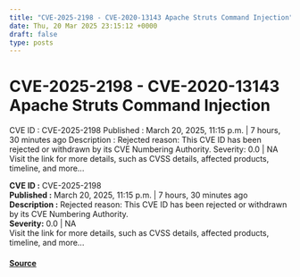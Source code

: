 ```yaml
---
title: "CVE-2025-2198 - CVE-2020-13143 Apache Struts Command Injection"
date: Thu, 20 Mar 2025 23:15:12 +0000
draft: false
type: posts
---
```

# CVE-2025-2198 - CVE-2020-13143 Apache Struts Command Injection





 CVE ID : CVE-2025-2198 Published : March 20, 2025, 11:15 p.m. | 7 hours, 30 minutes ago Description : Rejected reason: This CVE ID has been rejected or withdrawn by its CVE Numbering Authority. Severity: 0.0 | NA Visit the link for more details, such as CVSS details, affected products, timeline, and more... 

**CVE ID :** CVE-2025-2198  
**Published :** March 20, 2025, 11:15 p.m. | 7 hours, 30 minutes ago  
**Description :** Rejected reason: This CVE ID has been rejected or withdrawn by its CVE Numbering Authority.  
**Severity:** 0.0 | NA  
Visit the link for more details, such as CVSS details, affected products, timeline, and more...

#### [Source](https://cvefeed.io/vuln/detail/CVE-2025-2198)

